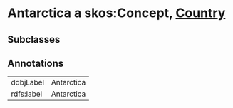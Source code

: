 # Antarctica a skos:Concept, [Country](/0.1/Country)

## Subclasses

## Annotations

|||
|-----|-----|
|ddbjLabel|Antarctica|
|rdfs:label|Antarctica|

